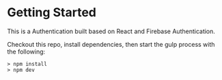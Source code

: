 # Getting Started
This is a Authentication built based on React and Firebase Authentication.

Checkout this repo, install dependencies, then start the gulp process with the following:
```
> npm install
> npm dev
```